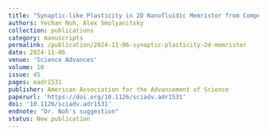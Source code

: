 ```yaml
---
title: "Synaptic-like Plasticity in 2D Nanofluidic Memristor from Competitive Bicationic Transport"
authors: Yechan Noh, Alex Smolyanitsky
collection: publications
category: manuscripts
permalink: /publication/2024-11-06-synaptic-plasticity-2d-memristor
date: 2024-11-06
venue: 'Science Advances'
volume: 10
issue: 45
pages: eadr1531
publisher: American Association for the Advancement of Science
paperurl: 'https://doi.org/10.1126/sciadv.adr1531'
doi: '10.1126/sciadv.adr1531'
endnote: "Dr. Noh's suggestion"
status: New publication
---
```

